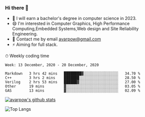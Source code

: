 ### Hi there 👋
<!--I have been a GitHub member for [![Years Badge](https://badges.pufler.dev/years/avarpow)](https://badges.pufler.dev)-->
- 🌱 I will earn a bachelor's degree in computer science in 2023.
- 😄 I'm interested in Computer Graphics, High Performance Computing,Embedded Systems,Web design and Site Reliability Engineering.
- 💬 Contact me by email avarpow@gmail.com
- ⚡ Aiming for full stack.

<!--💻 Coding Activity Logging

[![Commits Badge](https://badges.pufler.dev/commits/weekly/avarpow)](https://badges.pufler.dev)-->

⏱ Weekly coding time
<!--START_SECTION:waka-->
```text
Week: 13 December, 2020 - 20 December, 2020

Markdown   3 hrs 42 mins   ████████▓░░░░░░░░░░░░░░░░   34.70 % 
C++        3 hrs 2 mins    ███████░░░░░░░░░░░░░░░░░░   28.50 % 
Verilog    2 hrs 53 mins   ██████▓░░░░░░░░░░░░░░░░░░   27.00 % 
Other      19 mins         ▓░░░░░░░░░░░░░░░░░░░░░░░░   03.05 % 
GAS        13 mins         ▓░░░░░░░░░░░░░░░░░░░░░░░░   02.09 % 
```
<!--END_SECTION:waka-->

[![avarpow's github stats](https://github-readme-stats.vercel.app/api?username=avarpow&count_private=true&show_icons=true&hide=issues&hide_border=true)](https://github.com/anuraghazra/github-readme-stats)

![Top Langs](https://github-readme-stats.vercel.app/api/top-langs/?username=avarpow&layout=compact&hide_border=true) 
<!--[![avarpow's wakatime stats](https://github-readme-stats.vercel.app/api/wakatime?username=avarpow)](https://github.com/anuraghazra/github-readme-stats)-->
